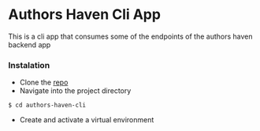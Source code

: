 # Authors Haven Cli App
This is a cli app that consumes some of the endpoints of the authors haven backend app

### Instalation
- Clone the [repo](https://github.com/misocho/authors-haven-cli.git)
- Navigate into the project directory
```
$ cd authors-haven-cli
```
- Create and activate a virtual environment
